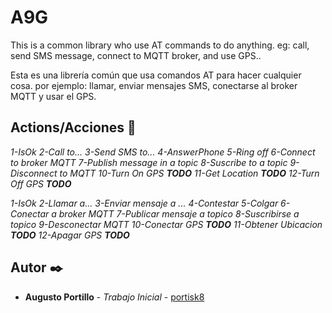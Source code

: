# A9G
This is a common library who use AT commands to do anything. eg: call, send SMS message, connect to MQTT broker, and use GPS..

Esta es una librería común que usa comandos AT para hacer cualquier cosa. por ejemplo: llamar, enviar mensajes SMS, conectarse al broker MQTT y usar el GPS.

## Actions/Acciones 🚀

_1-IsOk
2-Call to...
3-Send SMS to...
4-AnswerPhone
5-Ring off
6-Connect to broker MQTT
7-Publish message in a topic
8-Suscribe to a topic
9-Disconnect to MQTT 
10-Turn On GPS **TODO**
11-Get Location **TODO**
12-Turn Off GPS **TODO**_

_1-IsOk
2-Llamar a...
3-Enviar mensaje a ...
4-Contestar
5-Colgar
6-Conectar a broker MQTT
7-Publicar mensaje a topico
8-Suscribirse a topico
9-Desconectar MQTT 
10-Conectar GPS **TODO**
11-Obtener Ubicacion **TODO**
12-Apagar GPS **TODO**_

## Autor ✒️

* **Augusto Portillo** - *Trabajo Inicial* - [portisk8](https://github.com/portisk8)

